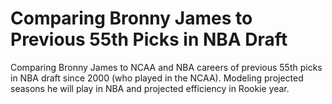 # Comparing Bronny James to Previous 55th Picks in NBA Draft

Comparing Bronny James to NCAA and NBA careers of previous 55th picks in NBA draft since 2000 (who played in the NCAA). Modeling projected seasons he will play in NBA and projected efficiency in Rookie year.
